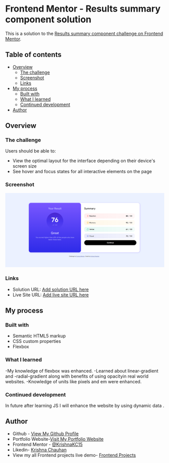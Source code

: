 # Frontend Mentor - Results summary component solution

This is a solution to the [Results summary component challenge on Frontend Mentor](https://www.frontendmentor.io/challenges/results-summary-component-CE_K6s0maV).

## Table of contents

- [Overview](#overview)
  - [The challenge](#the-challenge)
  - [Screenshot](#screenshot)
  - [Links](#links)
- [My process](#my-process)
  - [Built with](#built-with)
  - [What I learned](#what-i-learned)
  - [Continued development](#continued-development)
- [Author](#author)



## Overview

### The challenge

Users should be able to:

- View the optimal layout for the interface depending on their device's screen size
- See hover and focus states for all interactive elements on the page

### Screenshot

![](./preview.png)

### Links

- Solution URL: [Add solution URL here](https://your-solution-url.com)
- Live Site URL: [Add live site URL here](https://your-live-site-url.com)

## My process

### Built with

- Semantic HTML5 markup
- CSS custom properties
- Flexbox


### What I learned

-My knowledge of flexbox was enhanced.
-Learned about linear-gradient and -radial-gradient along with benefits of using opacityin real world websites.
-Knowledge of units like pixels and em were enhanced.

### Continued development

In future after learning JS I will enhance the website by using dynamic data .

## Author

- Github - [View My Github Profile](https://github.com/KrishnaKC15)
- Portfolio Website-[Visit My Portfolio Website](https://krishnakc15.github.io/Portfolio/)
- Frontend Mentor - [@KrishnaKC15](https://www.frontendmentor.io/profile/KrishnaKC15)
- Likedin- [Krishna Chauhan](https://www.linkedin.com/in/krishna-chauhan-1672b8345/)
- View my all Frontend projects live demo- [Frontend Projects](https://krishnakc15.github.io/frontend-mentor/)
